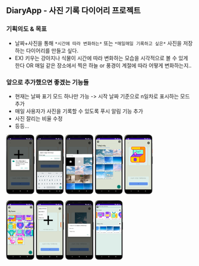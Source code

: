 ## DiaryApp - 사진 기록 다이어리 프로젝트  

### 기획의도 & 목표  
- 날짜+사진을 통해 `*시간에 따라 변화하는*` 또는 `*매일매일 기록하고 싶은*` 사진을 저장하는 다이어리를 만들고 싶다.  
- EX) 키우는 강아지나 식물이 시간에 따라 변화하는 모습을 시각적으로 볼 수 있게 한다 OR 매일 같은 장소에서 찍은 하늘 or 풍경이 계절에 따라 어떻게 변화하는지..     

### 앞으로 추가했으면 좋겠는 기능들  
- 현재는 날짜 표기 모드 하나만 가능 -> 시작 날짜 기준으로 n일차로 표시하는 모드 추가   
- 매일 사용자가 사진을 기록할 수 있도록 푸시 알림 기능 추가  
- 사진 잘리는 비율 수정   
- 등등...  

<p float="left">
  <img src = "https://github.com/yeseoLee/DiaryApp/blob/master/Screenshots/permission.png?raw=true" width="15%" height="15%">
  <img src = "https://github.com/yeseoLee/DiaryApp/blob/master/Screenshots/createalbum.png?raw=true" width="15%" height="15%">
  <img src = "https://github.com/yeseoLee/DiaryApp/blob/master/Screenshots/addphoto.png?raw=true" width="15%" height="15%">
  <img src = "https://github.com/yeseoLee/DiaryApp/blob/master/Screenshots/skys.png?raw=true" width="15%" height="15%">
  <img src = "https://github.com/yeseoLee/DiaryApp/blob/master/Screenshots/main.png?raw=true" width="15%" height="15%">
</p>
<p float="left">
  <img src = "https://github.com/yeseoLee/DiaryApp/blob/master/Screenshots/icons.png?raw=true" width="15%" height="15%">
  <img src = "https://github.com/yeseoLee/DiaryApp/blob/master/Screenshots/dropdownmenu.png?raw=true" width="15%" height="15%">
  <img src = "https://github.com/yeseoLee/DiaryApp/blob/master/Screenshots/menu2.png?raw=true" width="15%" height="15%">
  <img src = "https://github.com/yeseoLee/DiaryApp/blob/master/Screenshots/secondview.png?raw=true" width="15%" height="15%">
</p>

<!--
![사진추가](https://github.com/yeseoLee/DiaryApp/blob/master/Screenshots/addphoto.png?raw=true)
![앨범추가](https://github.com/yeseoLee/DiaryApp/blob/master/Screenshots/createalbum.png?raw=true)
![드롭다운메뉴](https://github.com/yeseoLee/DiaryApp/blob/master/Screenshots/dropdownmenu.png?raw=true)
![아이콘다이어리](https://github.com/yeseoLee/DiaryApp/blob/master/Screenshots/icons.png?raw=true)
![메인화면](https://github.com/yeseoLee/DiaryApp/blob/master/Screenshots/main.png?raw=true)
![다이어리이동](https://github.com/yeseoLee/DiaryApp/blob/master/Screenshots/menu2.png?raw=true)
![권한](https://github.com/yeseoLee/DiaryApp/blob/master/Screenshots/permission.png?raw=true)
![사진다이어리목록](https://github.com/yeseoLee/DiaryApp/blob/master/Screenshots/secondview.png?raw=true)
![오늘의하늘](https://github.com/yeseoLee/DiaryApp/blob/master/Screenshots/skys.png?raw=true)
-->

